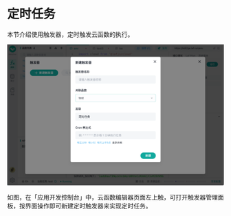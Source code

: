 
# 定时任务

本节介绍使用触发器，定时触发云函数的执行。

![Cron Trigger](cron.png)

如图，在「应用开发控制台」中，云函数编辑器页面左上触，可打开触发器管理面板，按界面操作即可新建定时触发器来实现定时任务。